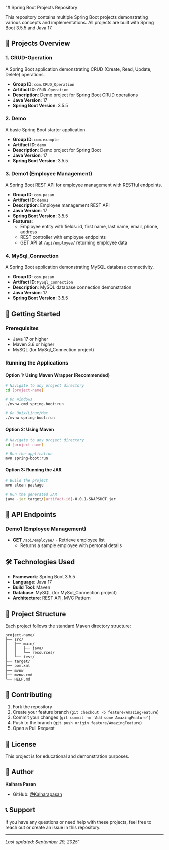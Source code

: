 "# Spring Boot Projects Repository

This repository contains multiple Spring Boot projects demonstrating various concepts and implementations. All projects are built with Spring Boot 3.5.5 and Java 17.

## 📁 Projects Overview

### 1. CRUD-Operation
A Spring Boot application demonstrating CRUD (Create, Read, Update, Delete) operations.

- **Group ID**: `com.CRUD_Operation`
- **Artifact ID**: `CRUD-Operation`
- **Description**: Demo project for Spring Boot CRUD operations
- **Java Version**: 17
- **Spring Boot Version**: 3.5.5

### 2. Demo
A basic Spring Boot starter application.

- **Group ID**: `com.example`
- **Artifact ID**: `demo`
- **Description**: Demo project for Spring Boot
- **Java Version**: 17
- **Spring Boot Version**: 3.5.5

### 3. Demo1 (Employee Management)
A Spring Boot REST API for employee management with RESTful endpoints.

- **Group ID**: `com.pasan`
- **Artifact ID**: `demo1`
- **Description**: Employee management REST API
- **Java Version**: 17
- **Spring Boot Version**: 3.5.5
- **Features**:
  - Employee entity with fields: id, first name, last name, email, phone, address
  - REST controller with employee endpoints
  - GET API at `/api/employee/` returning employee data

### 4. MySql_Connection
A Spring Boot application demonstrating MySQL database connectivity.

- **Group ID**: `com.pasan`
- **Artifact ID**: `MySql_Connection`
- **Description**: MySQL database connection demonstration
- **Java Version**: 17
- **Spring Boot Version**: 3.5.5

## 🚀 Getting Started

### Prerequisites
- Java 17 or higher
- Maven 3.6 or higher
- MySQL (for MySql_Connection project)

### Running the Applications

#### Option 1: Using Maven Wrapper (Recommended)
```bash
# Navigate to any project directory
cd [project-name]

# On Windows
./mvnw.cmd spring-boot:run

# On Unix/Linux/Mac
./mvnw spring-boot:run
```

#### Option 2: Using Maven
```bash
# Navigate to any project directory
cd [project-name]

# Run the application
mvn spring-boot:run
```

#### Option 3: Running the JAR
```bash
# Build the project
mvn clean package

# Run the generated JAR
java -jar target/[artifact-id]-0.0.1-SNAPSHOT.jar
```

## 📡 API Endpoints

### Demo1 (Employee Management)
- **GET** `/api/employee/` - Retrieve employee list
  - Returns a sample employee with personal details

## 🛠️ Technologies Used

- **Framework**: Spring Boot 3.5.5
- **Language**: Java 17
- **Build Tool**: Maven
- **Database**: MySQL (for MySql_Connection project)
- **Architecture**: REST API, MVC Pattern

## 📂 Project Structure

Each project follows the standard Maven directory structure:
```
project-name/
├── src/
│   ├── main/
│   │   ├── java/
│   │   └── resources/
│   └── test/
├── target/
├── pom.xml
├── mvnw
├── mvnw.cmd
└── HELP.md
```

## 🤝 Contributing

1. Fork the repository
2. Create your feature branch (`git checkout -b feature/AmazingFeature`)
3. Commit your changes (`git commit -m 'Add some AmazingFeature'`)
4. Push to the branch (`git push origin feature/AmazingFeature`)
5. Open a Pull Request

## 📝 License

This project is for educational and demonstration purposes.

## 👤 Author

**Kalhara Pasan**
- GitHub: [@Kalharapasan](https://github.com/Kalharapasan)

## 📞 Support

If you have any questions or need help with these projects, feel free to reach out or create an issue in this repository.

---

*Last updated: September 29, 2025*" 
